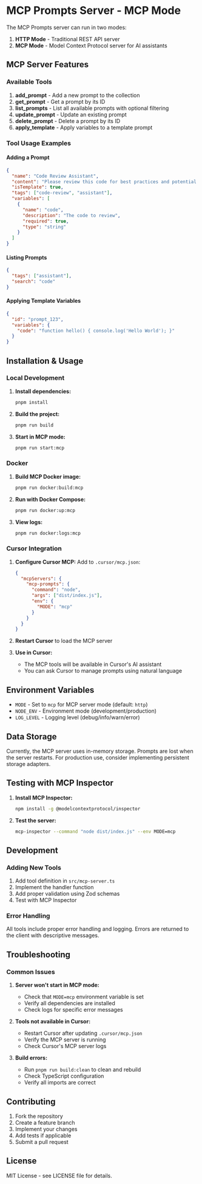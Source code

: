 # MCP Prompts Server - MCP Mode

The MCP Prompts server can run in two modes:
1. **HTTP Mode** - Traditional REST API server
2. **MCP Mode** - Model Context Protocol server for AI assistants

## MCP Server Features

### Available Tools

1. **add_prompt** - Add a new prompt to the collection
2. **get_prompt** - Get a prompt by its ID
3. **list_prompts** - List all available prompts with optional filtering
4. **update_prompt** - Update an existing prompt
5. **delete_prompt** - Delete a prompt by its ID
6. **apply_template** - Apply variables to a template prompt

### Tool Usage Examples

#### Adding a Prompt
```json
{
  "name": "Code Review Assistant",
  "content": "Please review this code for best practices and potential issues: {{code}}",
  "isTemplate": true,
  "tags": ["code-review", "assistant"],
  "variables": [
    {
      "name": "code",
      "description": "The code to review",
      "required": true,
      "type": "string"
    }
  ]
}
```

#### Listing Prompts
```json
{
  "tags": ["assistant"],
  "search": "code"
}
```

#### Applying Template Variables
```json
{
  "id": "prompt_123",
  "variables": {
    "code": "function hello() { console.log('Hello World'); }"
  }
}
```

## Installation & Usage

### Local Development

1. **Install dependencies:**
   ```bash
   pnpm install
   ```

2. **Build the project:**
   ```bash
   pnpm run build
   ```

3. **Start in MCP mode:**
   ```bash
   pnpm run start:mcp
   ```

### Docker

1. **Build MCP Docker image:**
   ```bash
   pnpm run docker:build:mcp
   ```

2. **Run with Docker Compose:**
   ```bash
   pnpm run docker:up:mcp
   ```

3. **View logs:**
   ```bash
   pnpm run docker:logs:mcp
   ```

### Cursor Integration

1. **Configure Cursor MCP:**
   Add to `.cursor/mcp.json`:
   ```json
   {
     "mcpServers": {
       "mcp-prompts": {
         "command": "node",
         "args": ["dist/index.js"],
         "env": {
           "MODE": "mcp"
         }
       }
     }
   }
   ```

2. **Restart Cursor** to load the MCP server

3. **Use in Cursor:**
   - The MCP tools will be available in Cursor's AI assistant
   - You can ask Cursor to manage prompts using natural language

## Environment Variables

- `MODE` - Set to `mcp` for MCP server mode (default: `http`)
- `NODE_ENV` - Environment mode (development/production)
- `LOG_LEVEL` - Logging level (debug/info/warn/error)

## Data Storage

Currently, the MCP server uses in-memory storage. Prompts are lost when the server restarts. For production use, consider implementing persistent storage adapters.

## Testing with MCP Inspector

1. **Install MCP Inspector:**
   ```bash
   npm install -g @modelcontextprotocol/inspector
   ```

2. **Test the server:**
   ```bash
   mcp-inspector --command "node dist/index.js" --env MODE=mcp
   ```

## Development

### Adding New Tools

1. Add tool definition in `src/mcp-server.ts`
2. Implement the handler function
3. Add proper validation using Zod schemas
4. Test with MCP Inspector

### Error Handling

All tools include proper error handling and logging. Errors are returned to the client with descriptive messages.

## Troubleshooting

### Common Issues

1. **Server won't start in MCP mode:**
   - Check that `MODE=mcp` environment variable is set
   - Verify all dependencies are installed
   - Check logs for specific error messages

2. **Tools not available in Cursor:**
   - Restart Cursor after updating `.cursor/mcp.json`
   - Verify the MCP server is running
   - Check Cursor's MCP server logs

3. **Build errors:**
   - Run `pnpm run build:clean` to clean and rebuild
   - Check TypeScript configuration
   - Verify all imports are correct

## Contributing

1. Fork the repository
2. Create a feature branch
3. Implement your changes
4. Add tests if applicable
5. Submit a pull request

## License

MIT License - see LICENSE file for details.
